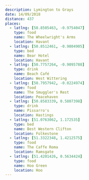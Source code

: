 ```yaml
---
description: Lymington to Grays
date: 14/09/2018
distance: 437
places:
  - latlng: [50.8505463, -0.9754047]
    type: food
    name: The Wheelwright's Arms
    location: Havant
  - latlng: [50.8512461, -0.9804905]
    type: bed
    name: Bear Hotel
    location: Havant
  - latlng: [50.7757264, -0.9095788]
    type: drink
    name: Beach Café
    location: West Wittering
  - latlng: [50.7957942, -0.0224974]
    type: food
    name: The Smuggler's Rest
    location: Peacehaven
  - latlng: [50.8583339, 0.5807398]
    type: drink
    name: Pissarro's
    location: Hastings
  - latlng: [51.0763062, 1.172535]
    type: bed
    name: Best Western Clifton
    location: Folkestone
  - latlng: [51.3322348, 1.4212575]
    type: food
    name: The Caffe Roma
    location: Ramsgate
  - latlng: [51.4201426, 0.5634424]
    type: food
    name: Hoo Green
    location: Hoo
---
```

